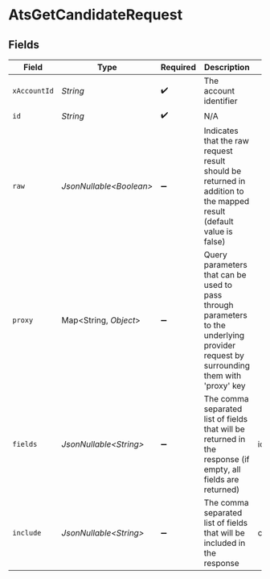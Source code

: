 # AtsGetCandidateRequest


## Fields

| Field                                                                                                                                                                                                                     | Type                                                                                                                                                                                                                      | Required                                                                                                                                                                                                                  | Description                                                                                                                                                                                                               | Example                                                                                                                                                                                                                   |
| ------------------------------------------------------------------------------------------------------------------------------------------------------------------------------------------------------------------------- | ------------------------------------------------------------------------------------------------------------------------------------------------------------------------------------------------------------------------- | ------------------------------------------------------------------------------------------------------------------------------------------------------------------------------------------------------------------------- | ------------------------------------------------------------------------------------------------------------------------------------------------------------------------------------------------------------------------- | ------------------------------------------------------------------------------------------------------------------------------------------------------------------------------------------------------------------------- |
| `xAccountId`                                                                                                                                                                                                              | *String*                                                                                                                                                                                                                  | :heavy_check_mark:                                                                                                                                                                                                        | The account identifier                                                                                                                                                                                                    |                                                                                                                                                                                                                           |
| `id`                                                                                                                                                                                                                      | *String*                                                                                                                                                                                                                  | :heavy_check_mark:                                                                                                                                                                                                        | N/A                                                                                                                                                                                                                       |                                                                                                                                                                                                                           |
| `raw`                                                                                                                                                                                                                     | *JsonNullable\<Boolean>*                                                                                                                                                                                                  | :heavy_minus_sign:                                                                                                                                                                                                        | Indicates that the raw request result should be returned in addition to the mapped result (default value is false)                                                                                                        |                                                                                                                                                                                                                           |
| `proxy`                                                                                                                                                                                                                   | Map\<String, *Object*>                                                                                                                                                                                                    | :heavy_minus_sign:                                                                                                                                                                                                        | Query parameters that can be used to pass through parameters to the underlying provider request by surrounding them with 'proxy' key                                                                                      |                                                                                                                                                                                                                           |
| `fields`                                                                                                                                                                                                                  | *JsonNullable\<String>*                                                                                                                                                                                                   | :heavy_minus_sign:                                                                                                                                                                                                        | The comma separated list of fields that will be returned in the response (if empty, all fields are returned)                                                                                                              | id,remote_id,name,first_name,last_name,email,emails,social_links,phone,phone_numbers,company,country,title,application_ids,remote_application_ids,hired_at,custom_fields,tags,created_at,updated_at,unified_custom_fields |
| `include`                                                                                                                                                                                                                 | *JsonNullable\<String>*                                                                                                                                                                                                   | :heavy_minus_sign:                                                                                                                                                                                                        | The comma separated list of fields that will be included in the response                                                                                                                                                  | custom_fields                                                                                                                                                                                                             |